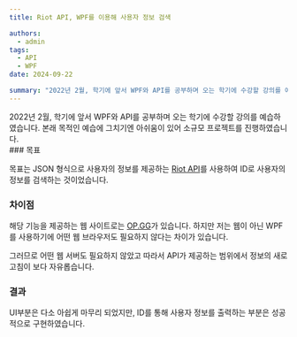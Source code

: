 ```yaml
---
title: Riot API, WPF를 이용해 사용자 정보 검색

authors:
  - admin
tags:
  - API
  - WPF
date: 2024-09-22

summary: "2022년 2월, 학기에 앞서 WPF와 API를 공부하며 오는 학기에 수강할 강의를 예습하였습니다."
---
```

<div style:"text-align: justify;">
2022년 2월, 학기에 앞서 WPF와 API를 공부하며 오는 학기에 수강할 강의를 예습하였습니다.
본래 목적인 예습에 그치기엔 아쉬움이 있어 소규모 프로젝트를 진행하였습니다.
</div>
### 목표

목표는 JSON 형식으로 사용자의 정보를 제공하는 [Riot API](https://developer.riotgames.com/apis)를 사용하여 ID로 사용자의 정보를 검색하는 것이었습니다.

### 차이점

해당 기능을 제공하는 웹 사이트로는 [OP.GG](https://www.op.gg/)가 있습니다. 하지만 저는 웹이 아닌 WPF를 사용하기에 어떤 웹 브라우저도 필요하지 않다는 차이가 있습니다.

그러므로 어떤 웹 서버도 필요하지 않았고 따라서 API가 제공하는 범위에서 정보의 새로고침이 보다 자유롭습니다. 

### 결과

UI부분은 다소 아쉽게 마무리 되었지만, ID를 통해 사용자 정보를 출력하는 부분은 성공적으로 구현하였습니다.


